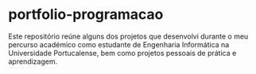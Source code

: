 # portfolio-programacao
Este repositório reúne alguns dos projetos que desenvolvi durante o meu percurso académico como estudante de Engenharia Informática na Universidade Portucalense, bem como projetos pessoais de prática e aprendizagem.
